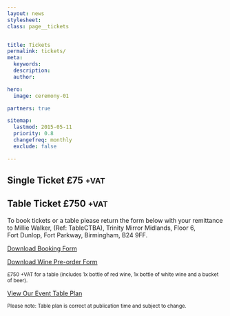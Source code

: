 ```yaml
---
layout: news
stylesheet:
class: page__tickets


title: Tickets
permalink: tickets/
meta:
  keywords:
  description:
  author:

hero:
  image: ceremony-01

partners: true

sitemap:
  lastmod: 2015-05-11
  priority: 0.8
  changefreq: monthly
  exclude: false

---
```


## Single Ticket £75 <small>+VAT</small>

## Table Ticket £750 <small>+VAT</small>

To book tickets or a table please return the form below with your remittance to Millie&nbsp;Walker, (Ref: TableCTBA), Trinity&nbsp;Mirror&nbsp;Midlands, Floor&nbsp;6, Fort&nbsp;Dunlop, Fort&nbsp;Parkway, Birmingham, B24&nbsp;9FF.

<a class="btn btn__large btn--primary" href="{{ site.media }}/documents/table-booking-form.pdf">Download Booking Form</a>

<a class="btn" href="{{ site.media }}/documents/pre-order-wine-list-general-events-2015.pdf">Download Wine Pre-order Form</a>

<small>£750 +VAT for a table (includes 1x bottle of red wine, 1x bottle of white wine and a bucket of beer).</small>

<a class="btn" href="{{ site.media }}/documents/ctba_table_plan_2015.pdf">View Our Event Table Plan</a>

<small>Please note: Table plan is correct at publication time and subject to change.</small>
